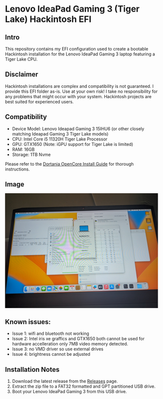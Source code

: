 # Lenovo IdeaPad Gaming 3 (Tiger Lake) Hackintosh EFI

## Intro

This repository contains my EFI configuration used to create a bootable Hackintosh installation for the Lenovo IdeaPad Gaming 3 laptop featuring a Tiger Lake CPU.

## Disclaimer

Hackintosh installations are complex and compatibility is not guaranteed. I provide this EFI folder as-is.  Use at your own risk! I take no responsibility for any problems that might occur with your system. Hackintosh projects are best suited for experienced users.

## Compatibility

- Device Model: Lenovo Ideapad Gaming 3 15IHU6 (or other closely matching Ideapad Gaming 3 Tiger Lake models)
- CPU: Intel Core i5 11320H Tiger Lake Processor
- GPU: GTX1650 (Note: iGPU support for Tiger Lake is limited)
- RAM: 16GB
- Storage: 1TB Nvme

Please refer to the [Dortania OpenCore Install Guide](https://dortania.github.io/OpenCore-Install-Guide/) for thorough instructions.

## Image

![IdeaPad Gaming 3 running macOS](./image.jpg)

## Known issues:

- Issue 1:  wifi and bluetooth not working
- Issue 2:  Intel iris xe graffics and GTX1650 both cannot be used for hardware accelleration only 7MB video memory detected.
- Issue 3:  no VMD driver so use external drives
- Issue 4:  brightness cannot be adjusted

## Installation Notes

1. Download the latest release from the [Releases](https://github.com/yourusername/yourrepository/releases) page.
2. Extract the zip file to a FAT32 formatted and GPT partitioned USB drive.
3. Boot your Lenovo IdeaPad Gaming 3 from this USB drive.
